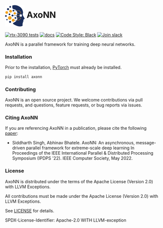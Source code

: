 # <img src="https://github.com/axonn-ai/axonn/blob/c356b821c2020c7dcd2181dfacc226619bfd5240/logo.png" width="64" valign="middle" alt="hatchet"/> AxoNN

[![rtx-3090 tests](https://github.com/hpcgroup/axonn/actions/workflows/nvidia-tests.yaml/badge.svg)](https://github.com/hpcgroup/axonn/actions/workflows/nvidia-tests.yaml)
[![docs](https://readthedocs.org/projects/axonn/badge/?version=latest)](https://axonn.readthedocs.io/en/latest/?badge=latest)
[![Code Style: Black](https://img.shields.io/badge/code%20style-black-000000.svg)](https://github.com/psf/black)
[![Join slack](https://img.shields.io/badge/slack-axonn--users-blue)](https://join.slack.com/t/axonn-users/shared_invite/zt-1vw4fm25c-XAH9n9d_3hg5TuHMw_7Ggw)

AxoNN is a parallel framework for training deep neural networks. 

### Installation 
Prior to the installation, [PyTorch](https://pytorch.org/get-started/locally/) must already be installed.  

```bash
pip install axonn
```

### Contributing

AxoNN is an open source project. We welcome contributions via pull requests,
and questions, feature requests, or bug reports via issues.

### Citing AxoNN

If you are referencing AxoNN in a publication, please cite the
following [paper](https://pssg.cs.umd.edu/assets/papers/2022-05-axonn-ipdps.pdf):

 * Siddharth Singh, Abhinav Bhatele. AxoNN: An asynchronous, message-driven
   parallel framework for extreme-scale deep learning In Proceedings of the
   IEEE International Parallel & Distributed Processing Symposium (IPDPS '22).
   IEEE Computer Society, May 2022.

### License

AxoNN is distributed under the terms of the Apache License (Version 2.0) with
LLVM Exceptions.

All contributions must be made under the Apache License (Version 2.0) with
LLVM Exceptions.

See [LICENSE](https://github.com/pssg-int/axonn/blob/develop/LICENSE) for
details.

SPDX-License-Identifier: Apache-2.0 WITH LLVM-exception
